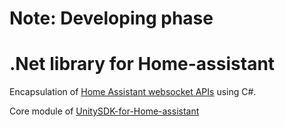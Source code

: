 # Note: Developing phase
# .Net library for Home-assistant
Encapsulation of [Home Assistant websocket APIs](https://developers.home-assistant.io/docs/api/websocket) using C#.

Core module of [UnitySDK-for-Home-assistant](https://github.com/Wenn5/UnitySDK-for-Home-assistant)
